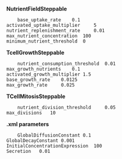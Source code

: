 
**NutrientFieldSteppable**
        
        base_uptake_rate	0.1
	activated_uptake_multiplier 	5
	nutrient_replenishment_rate 	0.01
	max_nutrient_concentration 	100
	minimum_nutrient_threshold	0

**TcellGrowthSteppable**

        nutrient_consumption_threshold 	0.01	
	max_growth_nutrients 	0.1
	activated_growth_multiplier	1.5
	base_growth_rate 	0.0125
	max_growth_rate 	0.025
 
**TCellMitosisSteppable**
        
        nutrient_division_threshold 	0.05
	max_divisions 	10

**.xml parameters**

        GlobalDiffusionConstant	0.1
	GlobalDecayConstant	0.001
	InitialConcentrationExpression	100
	Secretion	0.01

